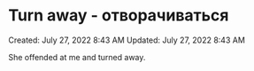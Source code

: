 # Turn away - отворачиваться

Created: July 27, 2022 8:43 AM
Updated: July 27, 2022 8:43 AM

She offended at me and turned away.